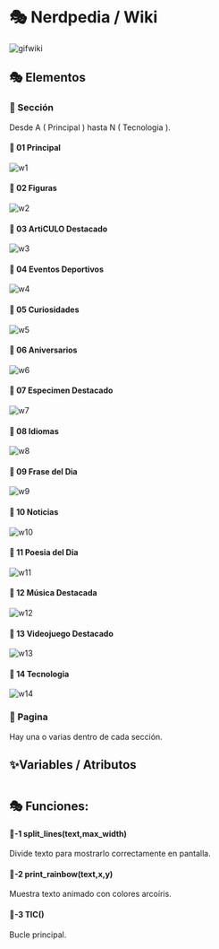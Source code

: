 # 🎭 Nerdpedia / Wiki

![gifwiki](./Imagenes/gifwiki.gif)

## 🎭 Elementos

### 🎃 Sección

Desde A ( Principal ) hasta N ( Tecnologia ).

#### 📀 01 Principal
![w1](./Imagenes/w1.gif)

#### 📀 02 Figuras

![w2](./Imagenes/w2.gif)

#### 📀 03 ArtiCULO Destacado

![w3](./Imagenes/w3.gif)

#### 📀 04 Eventos Deportivos

![w4](./Imagenes/w4.gif)

#### 📀 05 Curiosidades

![w5](./Imagenes/w5.gif)

#### 📀 06 Aniversarios

![w6](./Imagenes/w6.gif)

#### 📀 07 Especimen Destacado

![w7](./Imagenes/w7.gif)

#### 📀 08 Idiomas

![w8](./Imagenes/w8.gif)

#### 📀 09 Frase del Dia

![w9](./Imagenes/w9.gif)

#### 📀 10 Noticias

![w10](./Imagenes/w10.gif)

#### 📀 11 Poesia del Dia

![w11](./Imagenes/w11.gif)

#### 📀 12 Música Destacada

![w12](./Imagenes/w12.gif)

#### 📀 13 Videojuego Destacado

![w13](./Imagenes/w13.gif)

#### 📀 14 Tecnologia

![w14](./Imagenes/w14.gif)

### 🎃 Pagina

Hay una o varias dentro de cada sección.

## ✨️Variables / Atributos

```

```

## 🎭 Funciones:

#### 🔑-1  split_lines(text,max_width)

Divide texto para mostrarlo correctamente en pantalla.

#### 🔑-2  print_rainbow(text,x,y)

Muestra texto animado con colores arcoíris.

#### 🔑-3  TIC()


Bucle principal.
